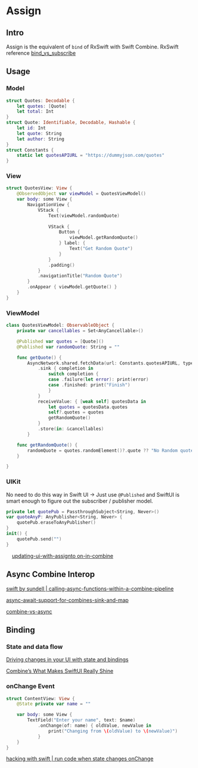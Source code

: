 # Assign

## Intro

Assign is the equivalent of `bind` of RxSwift with Swift Combine.
RxSwift reference
[bind_vs_subscribe](bind_vs_subscribe.md)

## Usage

### Model

```swift
struct Quotes: Decodable {
    let quotes: [Quote]
    let total: Int
}
struct Quote: Identifiable, Decodable, Hashable {
    let id: Int
    let quote: String
    let author: String
}
struct Constants {
    static let quotesAPIURL = "https://dummyjson.com/quotes"
}
```

### View

```swift
struct QuotesView: View {
    @ObservedObject var viewModel = QuotesViewModel()
    var body: some View {
        NavigationView {
            VStack {
                Text(viewModel.randomQuote)
                    
                VStack {
                    Button {
                        viewModel.getRandomQuote()
                    } label: {
                        Text("Get Random Quote")
                    }
                }
                .padding()
            }
            .navigationTitle("Random Quote")
        }
        .onAppear { viewModel.getQuote() }
    }
}
```

### ViewModel

```swift
class QuotesViewModel: ObservableObject {
    private var cancellables = Set<AnyCancellable>()

    @Published var quotes = [Quote]()
    @Published var randomQuote: String = ""

    func getQuote() {
        AsyncNetwork.shared.fetchData(url: Constants.quotesAPIURL, type: Quotes.self)
            .sink { completion in
                switch completion {
                case .failure(let error): print(error)
                case .finished: print("Finish")
                }
            }
            receiveValue: { [weak self] quotesData in
                let quotes = quotesData.quotes
                self?.quotes = quotes
                getRandomQuote()
            }
            .store(in: &cancellables)
        }

    func getRandomQuote() {
        randomQuote = quotes.randomElement()?.quote ?? "No Random quote available"
    }

}
```

### UIKit

No need to do this way in Swift UI -> Just use `@Published` and SwiftUI is smart enough to figure out the subscriber / publisher model.

```swift
private let quotePub = PassthroughSubject<String, Never>()
var quoteAnyP: AnyPublisher<String, Never> {
	quotePub.eraseToAnyPublisher()
}
init() {
	quotePub.send("")
}
```
   
[updating-ui-with-assignto on-in-combine](https://www.donnywals.com/updating-ui-with-assigntoon-in-combine/)

## Async Combine Interop

[swift by sundell | calling-async-functions-within-a-combine-pipeline](https://www.swiftbysundell.com/articles/calling-async-functions-within-a-combine-pipeline/)

[async-await-support-for-combines-sink-and-map](https://augmentedcode.io/2023/01/09/async-await-support-for-combines-sink-and-map/)

[combine-vs-async](https://peterfriese.dev/posts/combine-vs-async/)

## Binding 

### State and data flow

[Driving changes in your UI with state and bindings](https://developer.apple.com/tutorials/swiftui-concepts/driving-changes-in-your-ui-with-state-and-bindings)

[Combine’s What Makes SwiftUI Really Shine](https://infinum.com/blog/combine-makes-swiftui-shine/)

### onChange Event

```swift
struct ContentView: View {
    @State private var name = ""

    var body: some View {
        TextField("Enter your name", text: $name)
            .onChange(of: name) { oldValue, newValue in
                print("Changing from \(oldValue) to \(newValue)")
            }
    }
}
```

[hacking with swift | run code when state changes onChange](https://www.hackingwithswift.com/quick-start/swiftui/how-to-run-some-code-when-state-changes-using-onchange)
